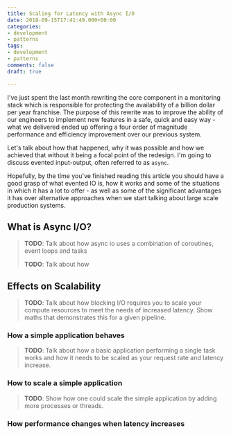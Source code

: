 ```yaml
---
title: Scaling for Latency with Async I/O
date: 2018-09-15T17:41:49.000+00:00
categories:
- development
- patterns
tags:
- development
- patterns
comments: false
draft: true

---
```

I've just spent the last month rewriting the core component in a monitoring stack which is responsible for protecting the availability of a billion dollar per year franchise. The purpose of this rewrite was to improve the ability of our engineers to implement new features in a safe, quick and easy way - what we delivered ended up offering a four order of magnitude performance and efficiency improvement over our previous system.

Let's talk about how that happened, why it was possible and how we achieved that without it being a focal point of the redesign. I'm going to discuss evented input-output, often referred to as `async`.

Hopefully, by the time you've finished reading this article you should have a good grasp of what evented IO is, how it works and some of the situations in which it has a lot to offer - as well as some of the significant advantages it has over alternative approaches when we start talking about large scale production systems.

<!--more-->

## What is Async I/O?

> **TODO**: Talk about how async io uses a combination of coroutines, event loops and tasks
>
> **TODO**: Talk about how

## Effects on Scalability

> **TODO**: Talk about how blocking I/O requires you to scale your compute resources to meet the needs of increased latency. Show maths that demonstrates this for a given pipeline.

### How a simple application behaves

> **TODO**: Talk about how a basic application performing a single task works and how it needs to be scaled as your request rate and latency increase.

### How to scale a simple application

> **TODO**: Show how one could scale  the simple application by adding more processes or threads.

### How performance changes when latency increases